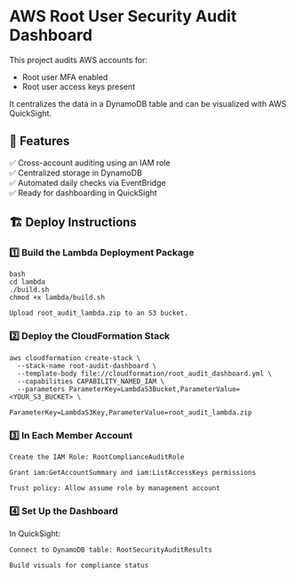 # AWS Root User Security Audit Dashboard

This project audits AWS accounts for:
- Root user MFA enabled
- Root user access keys present

It centralizes the data in a DynamoDB table and can be visualized with AWS QuickSight.

## 🚀 Features

✅ Cross-account auditing using an IAM role  
✅ Centralized storage in DynamoDB  
✅ Automated daily checks via EventBridge  
✅ Ready for dashboarding in QuickSight  

## 🏗️ Deploy Instructions

### 1️⃣ Build the Lambda Deployment Package

    bash
    cd lambda
    ./build.sh
    chmod +x lambda/build.sh
    
    Upload root_audit_lambda.zip to an S3 bucket.

### 2️⃣ Deploy the CloudFormation Stack

    aws cloudformation create-stack \
      --stack-name root-audit-dashboard \
      --template-body file://cloudformation/root_audit_dashboard.yml \
      --capabilities CAPABILITY_NAMED_IAM \
      --parameters ParameterKey=LambdaS3Bucket,ParameterValue=<YOUR_S3_BUCKET> \
                   ParameterKey=LambdaS3Key,ParameterValue=root_audit_lambda.zip


### 3️⃣ In Each Member Account

    Create the IAM Role: RootComplianceAuditRole

    Grant iam:GetAccountSummary and iam:ListAccessKeys permissions

    Trust policy: Allow assume role by management account

### 4️⃣ Set Up the Dashboard

In QuickSight:

    Connect to DynamoDB table: RootSecurityAuditResults

    Build visuals for compliance status
